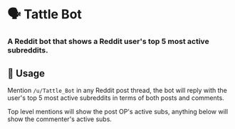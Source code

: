 # 🗣️ Tattle Bot
### A Reddit bot that shows a Reddit user's top 5 most active subreddits.

## 🚀 Usage
Mention `/u/Tattle_Bot` in any Reddit post thread, the bot will reply with the user's top 5 most active subreddits in terms of both posts and comments.

Top level mentions will show the post OP's active subs, anything below will show the commenter's active subs.
